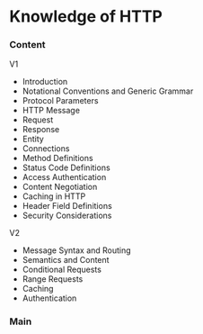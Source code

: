 # Knowledge of HTTP



### Content

V1

- Introduction
- Notational Conventions and Generic Grammar
- Protocol Parameters
- HTTP Message
- Request
- Response 
- Entity 
- Connections 
- Method Definitions
- Status Code Definitions
- Access Authentication
- Content Negotiation 
- Caching in HTTP
- Header Field Definitions
- Security Considerations

V2

- Message Syntax and Routing
- Semantics and Content
- Conditional Requests
- Range Requests
- Caching
- Authentication

### Main



